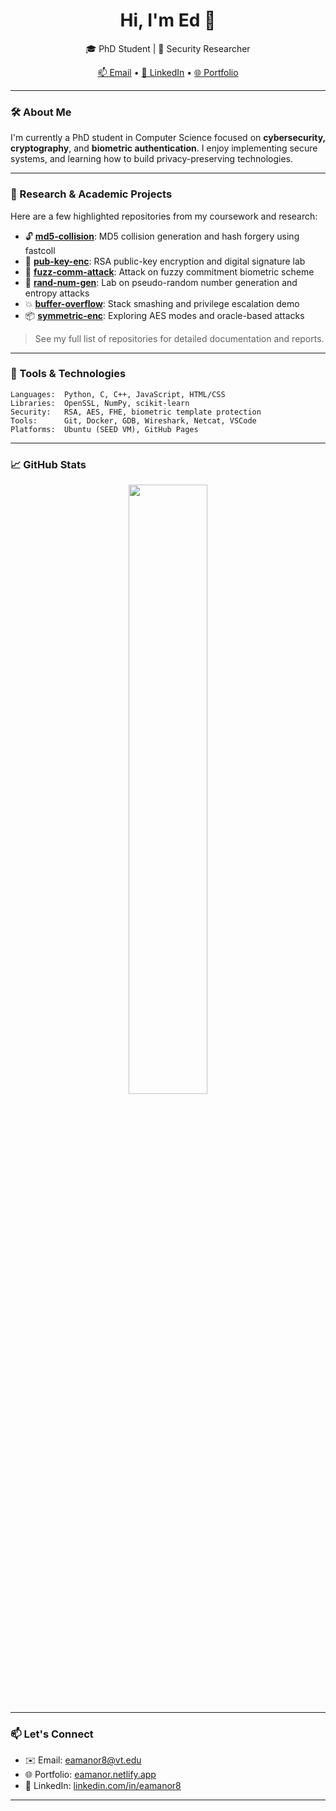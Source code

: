 <!-- Profile README for @eamanor8 -->

<h1 align="center">Hi, I'm Ed 👋</h1>
<p align="center">🎓 PhD Student | 🔐 Security Researcher </p>
<p align="center">
  <a href="mailto:eamanor8@vt.edu">📫 Email</a> • 
  <a href="https://www.linkedin.com/in/eamanor8">🔗 LinkedIn</a> • 
  <a href="https://eamanor.netlify.app">🌐 Portfolio</a>
</p>

---

### 🛠️ About Me

I'm currently a PhD student in Computer Science focused on **cybersecurity, cryptography**, and **biometric authentication**. I enjoy implementing secure systems, and learning how to build privacy-preserving technologies.

---

### 🔬 Research & Academic Projects

Here are a few highlighted repositories from my coursework and research:

- 🔓 [**md5-collision**](https://github.com/eamanor8/md5-collision): MD5 collision generation and hash forgery using fastcoll  
- 🔐 [**pub-key-enc**](https://github.com/eamanor8/pub-key-enc): RSA public-key encryption and digital signature lab  
- 🧠 [**fuzz-comm-attack**](https://github.com/eamanor8/fuzz-comm-attack): Attack on fuzzy commitment biometric scheme  
- 🔑 [**rand-num-gen**](https://github.com/eamanor8/rand-num-gen): Lab on pseudo-random number generation and entropy attacks  
- 💥 [**buffer-overflow**](https://github.com/eamanor8/buffer-overflow): Stack smashing and privilege escalation demo  
- 📦 [**symmetric-enc**](https://github.com/eamanor8/symmetric-enc): Exploring AES modes and oracle-based attacks

> See my full list of repositories for detailed documentation and reports.

---

### 🧰 Tools & Technologies

```
Languages:  Python, C, C++, JavaScript, HTML/CSS
Libraries:  OpenSSL, NumPy, scikit-learn
Security:   RSA, AES, FHE, biometric template protection
Tools:      Git, Docker, GDB, Wireshark, Netcat, VSCode
Platforms:  Ubuntu (SEED VM), GitHub Pages
```

---

### 📈 GitHub Stats

<p align="center">
  <img src="https://github-readme-stats.vercel.app/api/top-langs/?username=eamanor8&layout=compact" width="50%" />
</p>

---

### 📫 Let's Connect

- ✉️ Email: eamanor8@vt.edu 
- 🌐 Portfolio: [eamanor.netlify.app](https://eamanor.netlify.app)  
- 💼 LinkedIn: [linkedin.com/in/eamanor8](https://www.linkedin.com/in/eamanor8)

---

